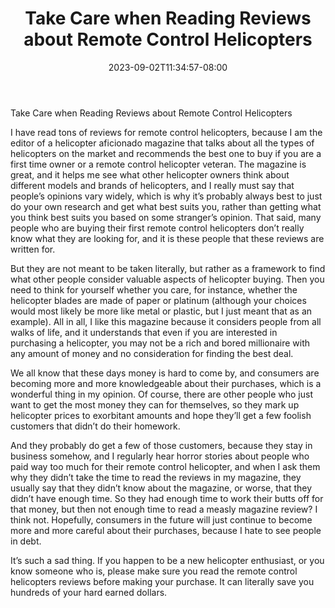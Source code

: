 ﻿---
title: "Take Care when Reading Reviews about Remote Control Helicopters"
date: 2023-09-02T11:34:57-08:00
description: "remote control helicopters Tips for Web Success"
featured_image: "/images/remote control helicopters.jpg"
tags: ["remote control helicopters"]
---

Take Care when Reading Reviews about Remote Control Helicopters 

I have read tons of reviews for remote control helicopters, because I am the editor of a helicopter aficionado magazine that talks about all the types of helicopters on the market and recommends the best one to buy if you are a first time owner or a remote control helicopter veteran.  The magazine is great, and it helps me see what other helicopter owners think about different models and brands of helicopters, and I really must say that people’s opinions vary widely, which is why it’s probably always best to just do your own research and get what best suits you, rather than getting what you think best suits you based on some stranger’s opinion.  That said, many people who are buying their first remote control helicopters don’t really know what they are looking for, and it is these people that these reviews are written for.

But they are not meant to be taken literally, but rather as a framework to find what other people consider valuable aspects of helicopter buying.  Then you need to think for yourself whether you care, for instance, whether the helicopter blades are made of paper or platinum (although your choices would most likely be more like metal or plastic, but I just meant that as an example).  All in all, I like this magazine because it considers people from all walks of life, and it understands that even if you are interested in purchasing a helicopter, you may not be a rich and bored millionaire with any amount of money and no consideration for finding the best deal.

We all know that these days money is hard to come by, and consumers are becoming more and more knowledgeable about their purchases, which is a wonderful thing in my opinion.  Of course, there are other people who just want to get the most money they can for themselves, so they mark up helicopter prices to exorbitant amounts and hope they’ll get a few foolish customers that didn’t do their homework.

And they probably do get a few of those customers, because they stay in business somehow, and I regularly hear horror stories about people who paid way too much for their remote control helicopter, and when I ask them why they didn’t take the time to read the reviews in my magazine, they usually say that they didn’t know about the magazine, or worse, that they didn’t have enough time.  So they had enough time to work their butts off for that money, but then not enough time to read a measly magazine review?  I think not.  Hopefully, consumers in the future will just continue to become more and more careful about their purchases, because I hate to see people in debt.

It’s such a sad thing.  If you happen to be a new helicopter enthusiast, or you know someone who is, please make sure you read the remote control helicopters reviews before making your purchase.  It can literally save you hundreds of your hard earned dollars.

